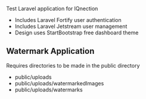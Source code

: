 Test Laravel application for IQnection

- Includes Laravel Fortify user authentication
- Includes Laravel Jetstream user management
- Design uses StartBootstrap free dashboard theme


## Watermark Application
Requires directories to be made in the public directory

- public/uploads
- public/uploads/watermarkedImages
- public/uploads/watermarks